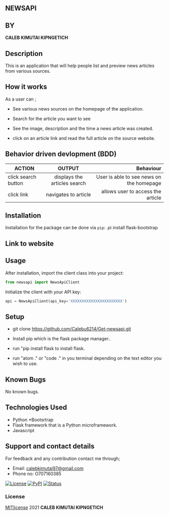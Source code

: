 ## NEWSAPI 
## BY
**CALEB KIMUTAI KIPNGETICH**

## Description
This is an application that will help people list and preview news articles from various sources.
 
## How it works 
As a user can ;
* See various news sources on the homepage of the application.
* Search for the article you want to see
 
* See the image, description and the time a news article was created.

* click on an article link and read the full article on the source website.

## Behavior driven devlopment (BDD)

| ACTION        | OUTPUT              | Behaviour                                         |
| ---------------- |:--------------------:| -------------------------------------------------:|
| click search button          |displays the articles search | User is able to see news on the homepage  |
| click link       |navigates to article  | allows user to access the article                 |

## Installation

Installation for the package can be done via `pip`:
.pi install flask-bootstrap

## Link to website


## Usage

After installation, import the client class into your project:

```python
from newsapi import NewsApiClient
```

Initialize the client with your API key:

```python
api = NewsApiClient(api_key='XXXXXXXXXXXXXXXXXXXXXXX')
```

## Setup
* git clone https://github.com/Calebu6214/Get-newsapi.git

* Install pip which is the flask package manager..
* run "pip install flask to install flask.
* run "atom ." or "code ." in you terminal depending on the text editor you wish to use.

## Known Bugs
No known bugs.

## Technologies Used
* Python
*Bootsrtrap
* Flask framework that is a Python microframework.
* Javascript


## Support and contact details
For feedback and any contribution contact me through;
* Email: calebkimutai97@gmail.com
* Phone no: O707160385

[![License](https://img.shields.io/github/license/mattlisiv/newsapi-python.svg)](https://github.com/mattlisiv/newsapi-python/blob/master/LICENSE.txt)
[![PyPI](https://img.shields.io/pypi/v/newsapi-python.svg)](https://pypi.org/project/newsapi-python/)
[![Status](https://img.shields.io/pypi/status/newsapi-python.svg)](https://pypi.org/project/newsapi-python/)


### License
[MITlicense](LICENSE) 2021 **CALEB KIMUTAI KIPNGETICH**